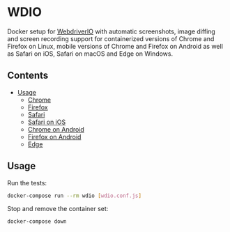 # WDIO

Docker setup for [WebdriverIO](https://webdriver.io/) with automatic
screenshots, image diffing and screen recording support for containerized
versions of Chrome and Firefox on Linux, mobile versions of Chrome and Firefox
on Android as well as Safari on iOS, Safari on macOS and Edge on Windows.

## Contents

- [Usage](#usage)
  - [Chrome](docs/chrome.md)
  - [Firefox](docs/firefox.md)
  - [Safari](docs/safari.md)
  - [Safari on iOS](docs/safari-ios.md)
  - [Chrome on Android](docs/chrome-android.md)
  - [Firefox on Android](docs/firefox-android.md)
  - [Edge](docs/edge.md)

## Usage

Run the tests:

```sh
docker-compose run --rm wdio [wdio.conf.js]
```

Stop and remove the container set:

```sh
docker-compose down
```
